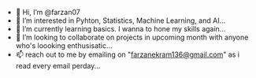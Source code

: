 - 👋 Hi, I’m @farzan07
- 👀 I’m interested in Pyhton, Statistics, Machine Learning, and AI...
- 🌱 I’m currently learning basics. I wanna to hone my skills again...
- 💞️ I’m looking to collaborate on projects in upcoming month with anyone who's loooking enthusisatic...
- 📫 reach out to me by emailing on "farzanekram136@gmail.com" as i read every email perday...

<!---
FarzanCAPA-10/FarzanCAPA-10 is a ✨ special ✨ repository because its `README.md` (this file) appears on your GitHub profile.
You can click the Preview link to take a look at your changes.
--->
